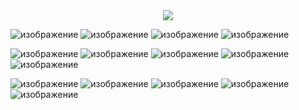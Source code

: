 <div id="header" align="center">
  <img src="https://media.giphy.com/media/ztpMY1t5VYWlO/giphy.gif?cid=790b7611lybmbypbfycaan0fdywtm7c9ajgg5ggjlkqu4jiq&ep=v1_gifs_search&rid=giphy.gif&ct=g"/>
</div>




![изображение](https://github.com/LateAFQ/LateAFQ/assets/142036795/f7ff9940-a96f-4ffe-bc28-50716271d955) ![изображение](https://github.com/LateAFQ/LateAFQ/assets/142036795/007e9a26-efb1-4aab-b43d-2d055c8bf626)
![изображение](https://github.com/LateAFQ/LateAFQ/assets/142036795/dc5c8cbb-430f-4d9b-bc50-5bc0894aa463)
![изображение](https://img.shields.io/badge/vscode-090909?style=for-the-badge&logo=vscode)



![изображение](https://github.com/LateAFQ/LateAFQ/assets/142036795/b86c7a24-0b13-4601-abba-a16f458988f5) ![изображение](https://github.com/LateAFQ/LateAFQ/assets/142036795/f7c2a9cc-e1db-4735-bf3b-2d89c168c6f7) ![изображение](https://github.com/LateAFQ/LateAFQ/assets/142036795/6e9bf099-5fc2-4a76-8baa-767e7364b909)
![изображение](https://github.com/LateAFQ/LateAFQ/assets/142036795/84c813dd-937d-4b05-a388-1355a8ecbfc6) 
![изображение](https://img.shields.io/badge/FastAPI-090909?style=for-the-badge&logo=fastapi)

![изображение](https://img.shields.io/badge/PostgreSQL-090909?style=for-the-badge&logo=postgresql)
![изображение](https://img.shields.io/badge/Redis-090909?style=for-the-badge&logo=redis)
![изображение](https://img.shields.io/badge/Docker-090909?style=for-the-badge&logo=docker)
![изображение](https://img.shields.io/badge/Nginx-090909?style=for-the-badge&logo=nginx)
![изображение](https://img.shields.io/badge/sql-090909?style=for-the-badge&logo=sql)







<!--
**LateAFQ/LateAFQ** is a ✨ _special_ ✨ repository because its `README.md` (this file) appears on your GitHub profile.

Here are some ideas to get you started:

- 🔭 I’m currently working on ...
- 🌱 I’m currently learning ...
- 👯 I’m looking to collaborate on ...
- 🤔 I’m looking for help with ...
- 💬 Ask me about ...
- 📫 How to reach me: ...
- 😄 Pronouns: ...
- ⚡ Fun fact: ...
-->
